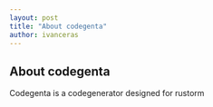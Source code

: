 ```yaml
---
layout: post
title: "About codegenta"
author: ivanceras
---
```


## About codegenta

Codegenta is a codegenerator designed for rustorm
